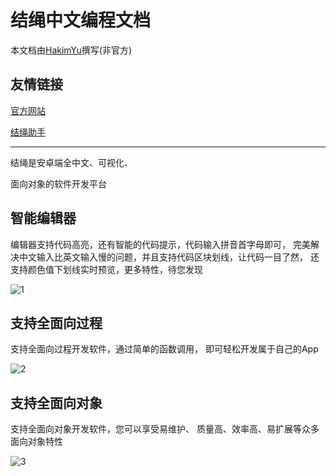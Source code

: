 # 结绳中文编程文档

本文档由[HakimYu](http://wpa.qq.com/msgrd?v=3&uin=2263197083&site=qq&menu=yes)撰写(非官方)

## 友情链接

[官方网站](http://www.tiecode.cn)

[结绳助手](https://www.coolapk.com/apk/zky.app.s5dgjx)
***

结绳是安卓端全中文、可视化、

面向对象的软件开发平台

## 智能编辑器

编辑器支持代码高亮，还有智能的代码提示，代码输入拼音首字母即可， 完美解决中文输入比英文输入慢的问题，并且支持代码区块划线，让代码一目了然， 还支持颜色值下划线实时预览，更多特性，待您发现

![1](https://s1.ax1x.com/2020/07/24/UXbCtJ.jpg)

## 支持全面向过程

支持全面向过程开发软件，通过简单的函数调用， 即可轻松开发属于自己的App

![2](https://s1.ax1x.com/2020/07/24/UXbA6x.jpg)

## 支持全面向对象


支持全面向对象开发软件，您可以享受易维护、 质量高、效率高、易扩展等众多面向对象特性

![3](https://s1.ax1x.com/2020/07/24/UXbEX6.jpg)
